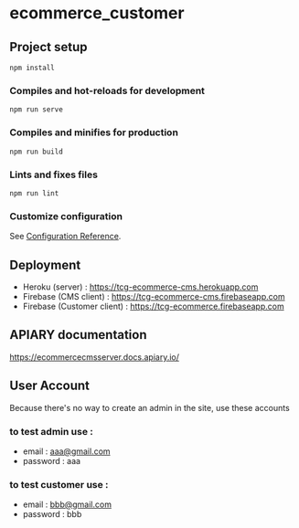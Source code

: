 # ecommerce_customer

## Project setup
```
npm install
```

### Compiles and hot-reloads for development
```
npm run serve
```

### Compiles and minifies for production
```
npm run build
```

### Lints and fixes files
```
npm run lint
```

### Customize configuration
See [Configuration Reference](https://cli.vuejs.org/config/).

## Deployment

- Heroku (server) : https://tcg-ecommerce-cms.herokuapp.com
- Firebase (CMS client) : https://tcg-ecommerce-cms.firebaseapp.com
- Firebase (Customer client) : https://tcg-ecommerce.firebaseapp.com

## APIARY documentation

https://ecommercecmsserver.docs.apiary.io/

## User Account

Because there's no way to create an admin in the site, use these accounts

### to test admin use :

- email : aaa@gmail.com
- password : aaa

### to test customer use :

- email : bbb@gmail.com
- password : bbb